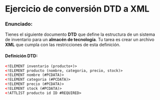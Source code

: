 # Ejercicio de conversión DTD a XML

### Enunciado:

Tienes el siguiente documento **DTD** que define la estructura de un sistema de inventario para un **almacén de tecnología**. Tu tarea es crear un archivo **XML** que cumpla con las restricciones de esta definición.

#### Definición DTD:

```xml
<!ELEMENT inventario (producto+)>
<!ELEMENT producto (nombre, categoria, precio, stock)>
<!ELEMENT nombre (#PCDATA)>
<!ELEMENT categoria (#PCDATA)>
<!ELEMENT precio (#PCDATA)>
<!ELEMENT stock (#PCDATA)>
<!ATTLIST producto id ID #REQUIRED>
````

